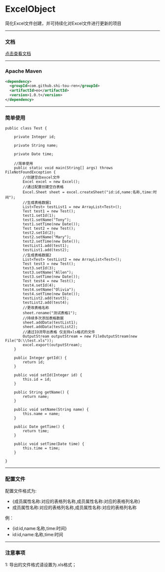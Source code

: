 # ExcelObject
简化Excel文件创建，并可持续化对Excel文件进行更新的项目

---
### 文档
[点击查看文档](https://shi-tou-ren.github.io/ExcelObject/index.html)

---
### Apache Maven


```xml
<dependency>
  <groupId>com.github.shi-tou-ren</groupId>
  <artifactId>eo</artifactId>
  <version>1.0.t</version>
</dependency>
```

---
### 简单使用


```
public class Test {

    private Integer id;

    private String name;

    private Date time;

    //简单使用
    public static void main(String[] args) throws FileNotFoundException {
        //创建空白excel文件
        Excel excel = new Excel();
        //通过配置创建空白表格
        Excel.Sheet sheet = excel.createSheet("id:id,name:名称,time:时间");
        //生成表格数据1
        List<Test> testList1 = new ArrayList<Test>();
        Test test1 = new Test();
        test1.setId(1);
        test1.setName("Tony");
        test1.setTime(new Date());
        Test test2 = new Test();
        test2.setId(2);
        test2.setName("Mary");
        test2.setTime(new Date());
        testList1.add(test1);
        testList1.add(test2);
        //生成表格数据2
        List<Test> testList2 = new ArrayList<Test>();
        Test test3 = new Test();
        test3.setId(3);
        test3.setName("Allen");
        test3.setTime(new Date());
        Test test4 = new Test();
        test4.setId(4);
        test4.setName("Olivia");
        test4.setTime(new Date());
        testList2.add(test3);
        testList2.add(test4);
        //更改表格名称
        sheet.rename("测试表格1");
        //持续多次添加表格数据
        sheet.addData(testList1);
        sheet.addData(testList2);
        //通过IO流导出表格 仅支持xls格式的文件
        OutputStream outputStream = new FileOutputStream(new File("D:\\test.xls"));
        excel.export(outputStream);
    }
    
    public Integer getId() {
        return id;
    }

    public void setId(Integer id) {
        this.id = id;
    }

    public String getName() {
        return name;
    }

    public void setName(String name) {
        this.name = name;
    }

    public Date getTime() {
        return time;
    }

    public void setTime(Date time) {
        this.time = time;
    }

}

```

---
### 配置文件
配置文件格式为:  
- {成员属性名称:对应的表格列名称,成员属性名称:对应的表格列名称}
- 成员属性名称:对应的表格列名称,成员属性名称:对应的表格列名称
 


例：
- {id:id,name:名称,time:时间}
- id:id,name:名称,time:时间

---
### 注意事项
1: 导出的文件格式请设置为.xls格式；